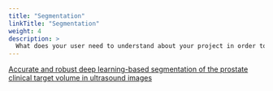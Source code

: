 ```yaml
---
title: "Segmentation"
linkTitle: "Segmentation"
weight: 4
description: >
  What does your user need to understand about your project in order to use it - or potentially contribute to it? 
---
```


[Accurate and robust deep learning-based segmentation of the prostate clinical target volume in ultrasound images](https://www.sciencedirect.com/science/article/pii/S1361841519300623)
